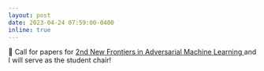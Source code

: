 ```yaml
---
layout: post
date: 2023-04-24 07:59:00-0400
inline: true
---
```


:jack_o_lantern: Call for papers for <a href="https://advml-frontier.github.io/"> 2nd New Frontiers in Adversarial Machine Learning </a> and I will serve as the student chair!
